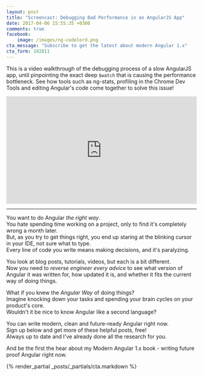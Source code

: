 ```yaml
---
layout: post
title: "Screencast: Debugging Bad Performance in an AngularJS App"
date: 2017-04-06 15:55:35 +0300
comments: true
facebook:
    image: /images/ng-codelord.png
cta_message: "Subscribe to get the latest about modern Angular 1.x"
cta_form: 192811
---
```


This is a video walkthrough of the debugging process of a slow AngularJS app, until pinpointing the exact deep `$watch` that is causing the performance bottleneck.
See how tools such as ng-stats, profiling in the Chrome Dev Tools and editing Angular's code come together to solve this issue!

<div style="position:relative;height:0;padding-bottom:56.25%"><iframe src="https://www.youtube.com/embed/sHjGZrc9qI8?ecver=2" width="640" height="360" frameborder="0" style="position:absolute;width:100%;height:100%;left:0" allowfullscreen></iframe></div>

<hr>

You want to do Angular *the right way*.  
You hate spending time working on a project, only to find it's completely wrong a month later.  
But, as you try to get things right, you end up staring at the blinking cursor in your IDE, not sure what to type.  
Every line of code you write means making decisions, and it's paralyzing.  

You look at blog posts, tutorials, videos, but each is a bit different.  
Now you need to *reverse engineer every advice* to see what version of Angular it was written for, how updated it is, and whether it fits the current way of doing things.

What if you knew the *Angular Way* of doing things?  
Imagine knocking down your tasks and spending your brain cycles on your product's core.  
Wouldn't it be nice to know Angular like a second language?

You can write modern, clean and future-ready Angular right now.  
Sign up below and get more of these helpful posts, free!  
Always up to date and I've already done all the research for you.

And be the first the hear about my Modern Angular 1.x book - writing future proof Angular right now.

{% render_partial _posts/_partials/cta.markdown %}
